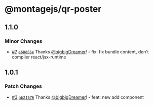 # @montagejs/qr-poster

## 1.1.0

### Minor Changes

- [#7](https://github.com/bigbigDreamer/qr-poster/pull/7) [`e68d65e`](https://github.com/bigbigDreamer/qr-poster/commit/e68d65e84e4fa80336dbcd1b46fa5baf6545c647) Thanks [@bigbigDreamer](https://github.com/bigbigDreamer)! - fix: fix bundle content, don't complier react/jsx-runtime

## 1.0.1

### Patch Changes

- [#3](https://github.com/bigbigDreamer/qr-poster/pull/3) [`ab21576`](https://github.com/bigbigDreamer/qr-poster/commit/ab21576f28f19fb49f2b501c7416ceb0655e2737) Thanks [@bigbigDreamer](https://github.com/bigbigDreamer)! - feat: new add component
